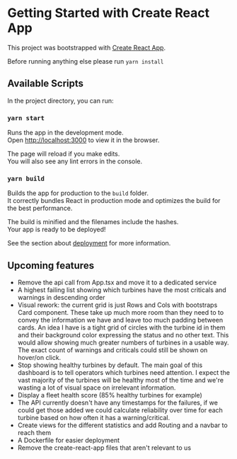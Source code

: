 # Getting Started with Create React App

This project was bootstrapped with [Create React App](https://github.com/facebook/create-react-app).

Before running anything else please run `yarn install`

## Available Scripts

In the project directory, you can run:

### `yarn start`

Runs the app in the development mode.\
Open [http://localhost:3000](http://localhost:3000) to view it in the browser.

The page will reload if you make edits.\
You will also see any lint errors in the console.

### `yarn build`

Builds the app for production to the `build` folder.\
It correctly bundles React in production mode and optimizes the build for the best performance.

The build is minified and the filenames include the hashes.\
Your app is ready to be deployed!

See the section about [deployment](https://facebook.github.io/create-react-app/docs/deployment) for more information.

## Upcoming features
- Remove the api call from App.tsx and move it to a dedicated service
- A highest failing list showing which turbines have the most criticals and warnings in descending order
- Visual rework: the current grid is just Rows and Cols with bootstraps Card component. These take up much more room than they need to to convey the information we have and leave too much padding between cards. An idea I have is a tight grid of circles with the turbine id in them and their background color expressing the status and no other text. This would allow showing much greater numbers of turbines in a usable way. The exact count of warnings and criticals could still be shown on hover/on click.
- Stop showing healthy turbines by default. The main goal of this dashboard is to tell operators which turbines need attention. I expect the vast majority of the turbines will be healthy most of the time and we're wasting a lot of visual space on irrelevant information.
- Display a fleet health score (85% healthy turbines for example)
- The API currently doesn't have any timestamps for the failures, if we could get those added we could calculate reliability over time for each turbine based on how often it has a warning/critical.
- Create views for the different statistics and add Routing and a navbar to reach them
- A Dockerfile for easier deployment
- Remove the create-react-app files that aren't relevant to us